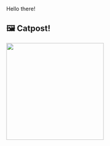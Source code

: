 Hello there!



## 🖼️ Catpost!

<sub>
    <img src="https://cdn2.thecatapi.com/images/d0g.png" height="256">
</sub>

